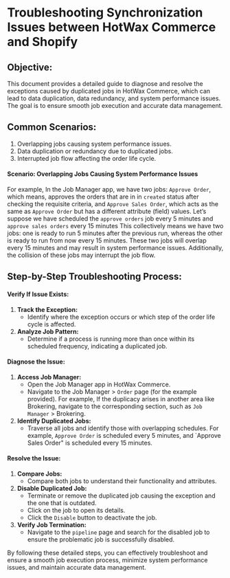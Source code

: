 # Troubleshooting Synchronization Issues between HotWax Commerce and Shopify

## Objective:

This document provides a detailed guide to diagnose and resolve the exceptions caused by duplicated jobs in HotWax Commerce, which can lead to data duplication, data redundancy, and system performance issues. The goal is to ensure smooth job execution and accurate data management.

## Common Scenarios:

1. Overlapping jobs causing system performance issues.
2. Data duplication or redundancy due to duplicated jobs.
3. Interrupted job flow affecting the order life cycle.

#### Scenario: Overlapping Jobs Causing System Performance Issues
For example, In the Job Manager app, we have two jobs: `Approve Order`, which means, approves the orders that are in in `created` status after checking the requisite criteria, and `Approve Sales Order`, which acts as the same as `Approve Order` but has a different attribute (field) values.
Let’s suppose we have scheduled the `approve orders` job every 5 minutes and `approve sales orders` every 15 minutes
This collectively means we have two jobs: one is ready to run 5 minutes after the previous run, whereas the other is ready to run from now every 15 minutes. These two jobs will overlap every 15 minutes and may result in system performance issues. Additionally, the collision of these jobs may interrupt the job flow.

## Step-by-Step Troubleshooting Process:

#### Verify If Issue Exists:
1. **Track the Exception:**
   - Identify where the exception occurs or which step of the order life cycle is affected.
2. **Analyze Job Pattern:**
   - Determine if a process is running more than once within its scheduled frequency, indicating a duplicated job.

#### Diagnose the Issue:
1. **Access Job Manager:**
   - Open the Job Manager app in HotWax Commerce.
   - Navigate to the Job Manager > `Order` page (for the example provided). For example, If the duplicacy arises in another area like Brokering, navigate to the corresponding section, such as `Job Manager` > Brokering.
2. **Identify Duplicated Jobs:**
   - Traverse all jobs and identify those with overlapping schedules. For example, `Approve Order` is scheduled every 5 minutes, and `Approve Sales Order" is scheduled every 15 minutes.

#### Resolve the Issue:
1. **Compare Jobs:**
   - Compare both jobs to understand their functionality and attributes.
2. **Disable Duplicated Job:**
   - Terminate or remove the duplicated job causing the exception and the one that is outdated.
 	- Click on the job to open its details.
 	- Click the `Disable` button to deactivate the job.
3. **Verify Job Termination:**
   - Navigate to the `pipeline` page and search for the disabled job to ensure the problematic job is successfully disabled.

By following these detailed steps, you can effectively troubleshoot and ensure a smooth job execution process, minimize system performance issues, and maintain accurate data management.
